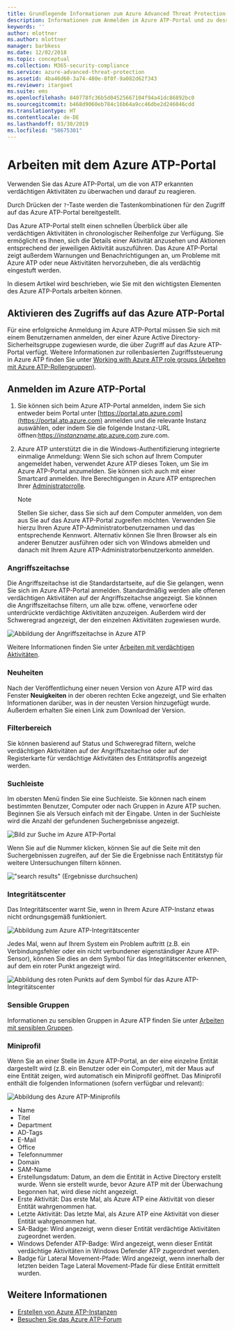 ```yaml
---
title: Grundlegende Informationen zum Azure Advanced Threat Protection-Portal | Microsoft-Dokumentation
description: Informationen zum Anmelden im Azure ATP-Portal und zu dessen Komponenten
keywords: ''
author: mlottner
ms.author: mlottner
manager: barbkess
ms.date: 12/02/2018
ms.topic: conceptual
ms.collection: M365-security-compliance
ms.service: azure-advanced-threat-protection
ms.assetid: 4ba46d60-3a74-480e-8f0f-9a082d62f343
ms.reviewer: itargoet
ms.suite: ems
ms.openlocfilehash: 840778fc36b5d04525667104f94a41dc86892bc0
ms.sourcegitcommit: b468d9060eb784c16b64a9cc46dbe2d246046cdd
ms.translationtype: HT
ms.contentlocale: de-DE
ms.lasthandoff: 03/30/2019
ms.locfileid: "58675301"
---
```

# <a name="working-with-the-azure-atp-portal"></a>Arbeiten mit dem Azure ATP-Portal

Verwenden Sie das Azure ATP-Portal, um die von ATP erkannten verdächtigen Aktivitäten zu überwachen und darauf zu reagieren.

Durch Drücken der `?`-Taste werden die Tastenkombinationen für den Zugriff auf das Azure ATP-Portal bereitgestellt. 

Das Azure ATP-Portal stellt einen schnellen Überblick über alle verdächtigen Aktivitäten in chronologischer Reihenfolge zur Verfügung. Sie ermöglicht es Ihnen, sich die Details einer Aktivität anzusehen und Aktionen entsprechend der jeweiligen Aktivität auszuführen. Das Azure ATP-Portal zeigt außerdem Warnungen und Benachrichtigungen an, um Probleme mit Azure ATP oder neue Aktivitäten hervorzuheben, die als verdächtig eingestuft werden.

In diesem Artikel wird beschrieben, wie Sie mit den wichtigsten Elementen des Azure ATP-Portals arbeiten können.


## <a name="enabling-access-to-the-azure-atp-portal"></a>Aktivieren des Zugriffs auf das Azure ATP-Portal
Für eine erfolgreiche Anmeldung im Azure ATP-Portal müssen Sie sich mit einem Benutzernamen anmelden, der einer Azure Active Directory-Sicherheitsgruppe zugewiesen wurde, die über Zugriff auf das Azure ATP-Portal verfügt. Weitere Informationen zur rollenbasierten Zugriffssteuerung in Azure ATP finden Sie unter [Working with Azure ATP role groups (Arbeiten mit Azure ATP-Rollengruppen)](atp-role-groups.md).

## <a name="logging-into-the-azure-atp-portal"></a>Anmelden im Azure ATP-Portal

1. Sie können sich beim Azure ATP-Portal anmelden, indem Sie sich entweder beim Portal unter [https://portal.atp.azure.com](https://portal.atp.azure.com) anmelden und die relevante Instanz auswählen, oder indem Sie die folgende Instanz-URL öffnen:[https://*instanzname*.atp.azure.com](https://*instancename*.atp.azure.com).zure.com.


2. Azure ATP unterstützt die in die Windows-Authentifizierung integrierte einmalige Anmeldung: Wenn Sie sich schon auf Ihrem Computer angemeldet haben, verwendet Azure ATP dieses Token, um Sie im Azure ATP-Portal anzumelden. Sie können sich auch mit einer Smartcard anmelden. Ihre Berechtigungen in Azure ATP entsprechen Ihrer [Administratorrolle](atp-role-groups.md).

   > [!NOTE]
   > Stellen Sie sicher, dass Sie sich auf dem Computer anmelden, von dem aus Sie auf das Azure ATP-Portal zugreifen möchten. Verwenden Sie hierzu Ihren Azure ATP-Administratorbenutzernamen und das entsprechende Kennwort. Alternativ können Sie Ihren Browser als ein anderer Benutzer ausführen oder sich von Windows abmelden und danach mit Ihrem Azure ATP-Administratorbenutzerkonto anmelden. 


### <a name="attack-time-line"></a>Angriffszeitachse

Die Angriffszeitachse ist die Standardstartseite, auf die Sie gelangen, wenn Sie sich im Azure ATP-Portal anmelden. Standardmäßig werden alle offenen verdächtigen Aktivitäten auf der Angriffszeitachse angezeigt. Sie können die Angriffszeitachse filtern, um alle bzw. offene, verworfene oder unterdrückte verdächtige Aktivitäten anzuzeigen. Außerdem wird der Schweregrad angezeigt, der den einzelnen Aktivitäten zugewiesen wurde.

![Abbildung der Angriffszeitachse in Azure ATP](media/atp-sa-timeline.png)

Weitere Informationen finden Sie unter [Arbeiten mit verdächtigen Aktivitäten](working-with-suspicious-activities.md).

### <a name="whats-new"></a>Neuheiten

Nach der Veröffentlichung einer neuen Version von Azure ATP wird das Fenster **Neuigkeiten** in der oberen rechten Ecke angezeigt, und Sie erhalten Informationen darüber, was in der neusten Version hinzugefügt wurde. Außerdem erhalten Sie einen Link zum Download der Version.

### <a name="filtering-panel"></a>Filterbereich

Sie können basierend auf Status und Schweregrad filtern, welche verdächtigen Aktivitäten auf der Angriffszeitachse oder auf der Registerkarte für verdächtige Aktivitäten des Entitätsprofils angezeigt werden.

### Suchleiste <a name="search-bar"></a>

Im obersten Menü finden Sie eine Suchleiste. Sie können nach einem bestimmten Benutzer, Computer oder nach Gruppen in Azure ATP suchen. Beginnen Sie als Versuch einfach mit der Eingabe. Unten in der Suchleiste wird die Anzahl der gefundenen Suchergebnisse angezeigt. 

![Bild zur Suche im Azure ATP-Portal](media/atp-workspace-portal-search.png)

Wenn Sie auf die Nummer klicken, können Sie auf die Seite mit den Suchergebnissen zugreifen, auf der Sie die Ergebnisse nach Entitätstyp für weitere Untersuchungen filtern können.

!["search results" (Ergebnisse durchsuchen)](media/search-results.png)

### <a name="health-center"></a>Integritätscenter

Das Integritätscenter warnt Sie, wenn in Ihrem Azure ATP-Instanz etwas nicht ordnungsgemäß funktioniert.

![Abbildung zum Azure ATP-Integritätscenter](media/atp-health-issue.png)

Jedes Mal, wenn auf Ihrem System ein Problem auftritt (z.B. ein Verbindungsfehler oder ein nicht verbundener eigenständiger Azure ATP-Sensor), können Sie dies an dem Symbol für das Integritätscenter erkennen, auf dem ein roter Punkt angezeigt wird. 

![Abbildung des roten Punkts auf dem Symbol für das Azure ATP-Integritätscenter](media/atp-health-bar.png)

### <a name="sensitive-groups"></a>Sensible Gruppen

Informationen zu sensiblen Gruppen in Azure ATP finden Sie unter [Arbeiten mit sensiblen Gruppen](sensitive-accounts.md).

### <a name="mini-profile"></a>Miniprofil

Wenn Sie an einer Stelle im Azure ATP-Portal, an der eine einzelne Entität dargestellt wird (z.B. ein Benutzer oder ein Computer), mit der Maus auf eine Entität zeigen, wird automatisch ein Miniprofil geöffnet. Das Miniprofil enthält die folgenden Informationen (sofern verfügbar und relevant):

![Abbildung des Azure ATP-Miniprofils](media/atp-mini-profile.png)

- Name
- Titel
- Department
- AD-Tags
- E-Mail
- Office
- Telefonnummer
- Domain
- SAM-Name
- Erstellungsdatum: Datum, an dem die Entität in Active Directory erstellt wurde. Wenn sie erstellt wurde, bevor Azure ATP mit der Überwachung begonnen hat, wird diese nicht angezeigt.
- Erste Aktivität: Das erste Mal, als Azure ATP eine Aktivität von dieser Entität wahrgenommen hat.
- Letzte Aktivität: Das letzte Mal, als Azure ATP eine Aktivität von dieser Entität wahrgenommen hat.
- SA-Badge: Wird angezeigt, wenn dieser Entität verdächtige Aktivitäten zugeordnet werden.
- Windows Defender ATP-Badge: Wird angezeigt, wenn dieser Entität verdächtige Aktivitäten in Windows Defender ATP zugeordnet werden.
- Badge für Lateral Movement-Pfade: Wird angezeigt, wenn innerhalb der letzten beiden Tage Lateral Movement-Pfade für diese Entität ermittelt wurden.


## <a name="see-also"></a>Weitere Informationen

- [Erstellen von Azure ATP-Instanzen](install-atp-step1.md)
- [Besuchen Sie das Azure ATP-Forum](https://aka.ms/azureatpcommunity)
